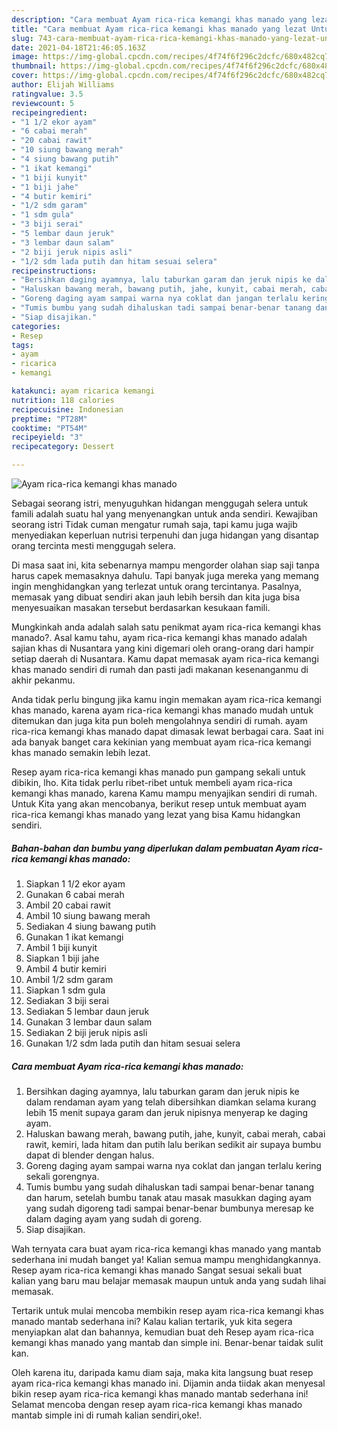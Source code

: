 ```yaml
---
description: "Cara membuat Ayam rica-rica kemangi khas manado yang lezat Untuk Jualan"
title: "Cara membuat Ayam rica-rica kemangi khas manado yang lezat Untuk Jualan"
slug: 743-cara-membuat-ayam-rica-rica-kemangi-khas-manado-yang-lezat-untuk-jualan
date: 2021-04-18T21:46:05.163Z
image: https://img-global.cpcdn.com/recipes/4f74f6f296c2dcfc/680x482cq70/ayam-rica-rica-kemangi-khas-manado-foto-resep-utama.jpg
thumbnail: https://img-global.cpcdn.com/recipes/4f74f6f296c2dcfc/680x482cq70/ayam-rica-rica-kemangi-khas-manado-foto-resep-utama.jpg
cover: https://img-global.cpcdn.com/recipes/4f74f6f296c2dcfc/680x482cq70/ayam-rica-rica-kemangi-khas-manado-foto-resep-utama.jpg
author: Elijah Williams
ratingvalue: 3.5
reviewcount: 5
recipeingredient:
- "1 1/2 ekor ayam"
- "6 cabai merah"
- "20 cabai rawit"
- "10 siung bawang merah"
- "4 siung bawang putih"
- "1 ikat kemangi"
- "1 biji kunyit"
- "1 biji jahe"
- "4 butir kemiri"
- "1/2 sdm garam"
- "1 sdm gula"
- "3 biji serai"
- "5 lembar daun jeruk"
- "3 lembar daun salam"
- "2 biji jeruk nipis asli"
- "1/2 sdm lada putih dan hitam sesuai selera"
recipeinstructions:
- "Bersihkan daging ayamnya, lalu taburkan garam dan jeruk nipis ke dalam rendaman ayam yang telah dibersihkan diamkan selama kurang lebih 15 menit supaya garam dan jeruk nipisnya menyerap ke daging ayam."
- "Haluskan bawang merah, bawang putih, jahe, kunyit, cabai merah, cabai rawit, kemiri, lada hitam dan putih lalu berikan sedikit air supaya bumbu dapat di blender dengan halus."
- "Goreng daging ayam sampai warna nya coklat dan jangan terlalu kering sekali gorengnya."
- "Tumis bumbu yang sudah dihaluskan tadi sampai benar-benar tanang dan harum, setelah bumbu tanak atau masak masukkan daging ayam yang sudah digoreng tadi sampai benar-benar bumbunya meresap ke dalam daging ayam yang sudah di goreng."
- "Siap disajikan."
categories:
- Resep
tags:
- ayam
- ricarica
- kemangi

katakunci: ayam ricarica kemangi 
nutrition: 118 calories
recipecuisine: Indonesian
preptime: "PT28M"
cooktime: "PT54M"
recipeyield: "3"
recipecategory: Dessert

---
```



![Ayam rica-rica kemangi khas manado](https://img-global.cpcdn.com/recipes/4f74f6f296c2dcfc/680x482cq70/ayam-rica-rica-kemangi-khas-manado-foto-resep-utama.jpg)

Sebagai seorang istri, menyuguhkan hidangan menggugah selera untuk famili adalah suatu hal yang menyenangkan untuk anda sendiri. Kewajiban seorang istri Tidak cuman mengatur rumah saja, tapi kamu juga wajib menyediakan keperluan nutrisi terpenuhi dan juga hidangan yang disantap orang tercinta mesti menggugah selera.

Di masa  saat ini, kita sebenarnya mampu mengorder olahan siap saji tanpa harus capek memasaknya dahulu. Tapi banyak juga mereka yang memang ingin menghidangkan yang terlezat untuk orang tercintanya. Pasalnya, memasak yang dibuat sendiri akan jauh lebih bersih dan kita juga bisa menyesuaikan masakan tersebut berdasarkan kesukaan famili. 



Mungkinkah anda adalah salah satu penikmat ayam rica-rica kemangi khas manado?. Asal kamu tahu, ayam rica-rica kemangi khas manado adalah sajian khas di Nusantara yang kini digemari oleh orang-orang dari hampir setiap daerah di Nusantara. Kamu dapat memasak ayam rica-rica kemangi khas manado sendiri di rumah dan pasti jadi makanan kesenanganmu di akhir pekanmu.

Anda tidak perlu bingung jika kamu ingin memakan ayam rica-rica kemangi khas manado, karena ayam rica-rica kemangi khas manado mudah untuk ditemukan dan juga kita pun boleh mengolahnya sendiri di rumah. ayam rica-rica kemangi khas manado dapat dimasak lewat berbagai cara. Saat ini ada banyak banget cara kekinian yang membuat ayam rica-rica kemangi khas manado semakin lebih lezat.

Resep ayam rica-rica kemangi khas manado pun gampang sekali untuk dibikin, lho. Kita tidak perlu ribet-ribet untuk membeli ayam rica-rica kemangi khas manado, karena Kamu mampu menyajikan sendiri di rumah. Untuk Kita yang akan mencobanya, berikut resep untuk membuat ayam rica-rica kemangi khas manado yang lezat yang bisa Kamu hidangkan sendiri.

<!--inarticleads1-->

##### Bahan-bahan dan bumbu yang diperlukan dalam pembuatan Ayam rica-rica kemangi khas manado:

1. Siapkan 1 1/2 ekor ayam
1. Gunakan 6 cabai merah
1. Ambil 20 cabai rawit
1. Ambil 10 siung bawang merah
1. Sediakan 4 siung bawang putih
1. Gunakan 1 ikat kemangi
1. Ambil 1 biji kunyit
1. Siapkan 1 biji jahe
1. Ambil 4 butir kemiri
1. Ambil 1/2 sdm garam
1. Siapkan 1 sdm gula
1. Sediakan 3 biji serai
1. Sediakan 5 lembar daun jeruk
1. Gunakan 3 lembar daun salam
1. Sediakan 2 biji jeruk nipis asli
1. Gunakan 1/2 sdm lada putih dan hitam sesuai selera




<!--inarticleads2-->

##### Cara membuat Ayam rica-rica kemangi khas manado:

1. Bersihkan daging ayamnya, lalu taburkan garam dan jeruk nipis ke dalam rendaman ayam yang telah dibersihkan diamkan selama kurang lebih 15 menit supaya garam dan jeruk nipisnya menyerap ke daging ayam.
1. Haluskan bawang merah, bawang putih, jahe, kunyit, cabai merah, cabai rawit, kemiri, lada hitam dan putih lalu berikan sedikit air supaya bumbu dapat di blender dengan halus.
1. Goreng daging ayam sampai warna nya coklat dan jangan terlalu kering sekali gorengnya.
1. Tumis bumbu yang sudah dihaluskan tadi sampai benar-benar tanang dan harum, setelah bumbu tanak atau masak masukkan daging ayam yang sudah digoreng tadi sampai benar-benar bumbunya meresap ke dalam daging ayam yang sudah di goreng.
1. Siap disajikan.




Wah ternyata cara buat ayam rica-rica kemangi khas manado yang mantab sederhana ini mudah banget ya! Kalian semua mampu menghidangkannya. Resep ayam rica-rica kemangi khas manado Sangat sesuai sekali buat kalian yang baru mau belajar memasak maupun untuk anda yang sudah lihai memasak.

Tertarik untuk mulai mencoba membikin resep ayam rica-rica kemangi khas manado mantab sederhana ini? Kalau kalian tertarik, yuk kita segera menyiapkan alat dan bahannya, kemudian buat deh Resep ayam rica-rica kemangi khas manado yang mantab dan simple ini. Benar-benar taidak sulit kan. 

Oleh karena itu, daripada kamu diam saja, maka kita langsung buat resep ayam rica-rica kemangi khas manado ini. Dijamin anda tiidak akan menyesal bikin resep ayam rica-rica kemangi khas manado mantab sederhana ini! Selamat mencoba dengan resep ayam rica-rica kemangi khas manado mantab simple ini di rumah kalian sendiri,oke!.

